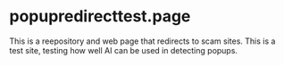 # popupredirecttest.page

This is a reepository and web page that redirects to scam sites. This is a test site, testing how well AI can be used in detecting popups.
